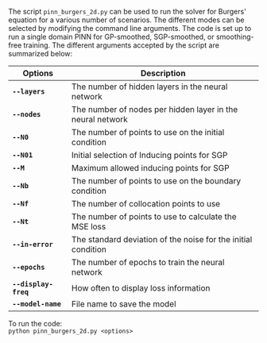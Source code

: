 The script `pinn_burgers_2d.py` can be used to run the solver for Burgers' equation for a various number of scenarios. The different modes can be selected by modifying the command line arguments. The code is set up to run a single domain PINN for GP-smoothed, SGP-smoothed, or smoothing-free training. The different arguments accepted by the script are summarized below:

| Options | Description|
|---|---|
|**`--layers`**|       The number of hidden layers in the neural network|
|**`--nodes`**|        The number of nodes per hidden layer in the neural network|
|**`--N0`** |               The number of points to use on the initial condition|
|**`--N01`** |               Initial selection of Inducing points for SGP|
|**`--M`** |               Maximum allowed inducing points for SGP|
|**`--Nb`** |               The number of points to use on the boundary condition|
|**`--Nf`** |             The number of collocation points to use|
|**`--Nt`** |              The number of points to use to calculate the MSE loss|
|**`--in-error`**|         The standard deviation of the noise for the initial condition|
|**`--epochs`**|       The number of epochs to train the neural network|
|**`--display-freq`**|  How often to display loss information|
|**`--model-name`**| File name to save the model|


To run the code: </br>
`python pinn_burgers_2d.py <options>`

